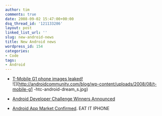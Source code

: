 ```yaml
---
author: tim
comments: true
date: 2008-09-02 15:47:00+00:00
dsq_thread_id: '121133286'
layout: post
linked_list_url: ''
slug: new-android-news
title: New Android news
wordpress_id: 154
categories:
- Code
tags:
- Android
---
```


  * [T-Mobile G1 phone images leaked!](http://androidcommunity.com/t-mobile-g1-phone-images-leaked-20080830/)  
![](http://androidcommunity.com/blog/wp-content/uploads/2008/08/t-mobile-g1
-htc-android-dream_s.jpg)  
  

  * [Android Developer Challenge Winners Announced](http://androidcommunity.com/congrats-to-winners-of-the-android-developer-challenge-i-20080829/)  
  

  * [Android App Market Confirmed](http://androidcommunity.com/android-market-confirmed-no-app-checking-by-google-20080828/). EAT IT IPHONE  
  

